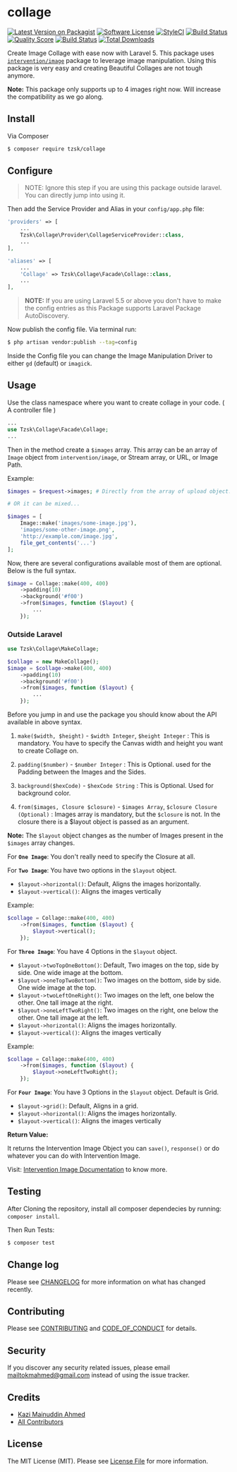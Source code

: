 # collage

[![Latest Version on Packagist][ico-version]][link-packagist]
[![Software License][ico-license]](LICENSE.md)
[![StyleCI](https://styleci.io/repos/103735431/shield?branch=master)](https://styleci.io/repos/103735431)
[![Build Status](https://travis-ci.org/tzsk/collage.svg?branch=master)](https://travis-ci.org/tzsk/collage)
[![Quality Score][ico-code-quality]][link-code-quality]
[![Build Status](https://scrutinizer-ci.com/g/tzsk/collage/badges/build.png?b=master)](https://scrutinizer-ci.com/g/tzsk/collage/build-status/master)
[![Total Downloads][ico-downloads]][link-downloads]

Create Image Collage with ease now with Laravel 5. This package uses [`intervention/image`](https://github.com/Intervention/image) package to leverage image manipulation.
Using this package is very easy and creating Beautiful Collages are not tough anymore.

**Note:** This package only supports up to 4 images right now. Will increase the compatibility as we go along.

## Install

Via Composer

``` bash
$ composer require tzsk/collage
```

## Configure

> NOTE: Ignore this step if you are using this package outside laravel. You can directly jump into using it.

Then add the Service Provider and Alias in your `config/app.php` file:

```php
'providers' => [
    ...
    Tzsk\Collage\Provider\CollageServiceProvider::class,
    ...
],

'aliases' => [
    ...
    'Collage' => Tzsk\Collage\Facade\Collage::class,
    ...
],
```

> **NOTE:** If you are using Laravel 5.5 or above you don't have to make the config entries as this Package supports Laravel Package AutoDiscovery.

Now publish the config file. Via terminal run:

``` bash
$ php artisan vendor:publish --tag=config
```

Inside the Config file you can change the Image Manipulation Driver to either `gd` (default) or `imagick`.

## Usage

Use the class namespace where you want to create collage in your code. ( A controller file )

``` php
...
use Tzsk\Collage\Facade\Collage;
...
```

Then in the method create a `$images` array. This array can be an array of `Image` object from `intervention/image`, 
or Stream array, or URL, or Image Path.

Example:

```php
$images = $request->images; # Directly from the array of upload object.

# OR it can be mixed...

$images = [
    Image::make('images/some-image.jpg'),
    'images/some-other-image.png',
    'http://example.com/image.jpg',
    file_get_contents('...')
];
```

Now, there are several configurations available most of them are optional. Below is the full syntax.

```php
$image = Collage::make(400, 400)
    ->padding(10)
    ->background('#f00')
    ->from($images, function ($layout) {
        ...
    });
```

### Outside Laravel

```php
use Tzsk\Collage\MakeCollage;

$collage = new MakeCollage();
$image = $collage->make(400, 400)
    ->padding(10)
    ->background('#f00')
    ->from($images, function ($layout) {
        ...
    });
```

Before you jump in and use the package you should know about the API available in above syntax.

1. `make($width, $height)` - `$width Integer`, `$height Integer` : 
    This is mandatory. You have to specify the Canvas width and height you want to create Collage on.
    
2. `padding($number)` - `$number Integer` :
    This is Optional. used for the Padding between the Images and the Sides.
    
3. `background($hexCode)` - `$hexCode String` :
    This is Optional. Used for background color.
    
4. `from($images, Closure $closure)` - `$images Array`, `$closure Closure (Optional)` :
    Images array is mandatory, but the `$closure` is not. In the closure there is a $layout object is passed as an argument.
    
**Note:** The `$layout` object changes as the number of Images present in the `$images` array changes.

For **`One Image`**: You don't really need to specify the Closure at all.



For **`Two Image`**: You have two options in the `$layout` object.

- `$layout->horizontal()`: Default, Aligns the images horizontally.
- `$layout->vertical()`: Aligns the images vertically

Example:

```php
$collage = Collage::make(400, 400)
    ->from($images, function ($layout) {
        $layout->vertical();
    });
```



For **`Three Image`**: You have 4 Options in the `$layout` object.

- `$layout->twoTopOneBottom()`: Default, Two images on the top, side by side. One wide image at the bottom.
- `$layout->oneTopTwoBottom()`: Two images on the bottom, side by side. One wide image at the top.
- `$layout->twoLeftOneRight()`: Two images on the left, one below the other. One tall image at the right.
- `$layout->oneLeftTwoRight()`: Two images on the right, one below the other. One tall image at the left.
- `$layout->horizontal()`: Aligns the images horizontally.
- `$layout->vertical()`: Aligns the images vertically
   
Example:

```php
$collage = Collage::make(400, 400)
    ->from($images, function ($layout) {
        $layout->oneLeftTwoRight();
    });
```

For **`Four Image`**: You have 3 Options in the `$layout` object. Default is Grid.

- `$layout->grid()`: Default, Aligns in a grid.
- `$layout->horizontal()`: Aligns the images horizontally.
- `$layout->vertical()`: Aligns the images vertically

**Return Value:**

It returns the Intervention Image Object you can `save()`, `response()` or do whatever you can do with Intervention Image.

Visit: [Intervention Image Documentation](http://image.intervention.io) to know more.

## Testing

After Cloning the repository, install all composer dependecies by running: `composer install`.

Then Run Tests:

```bash
$ composer test
```

## Change log

Please see [CHANGELOG](CHANGELOG.md) for more information on what has changed recently.

## Contributing

Please see [CONTRIBUTING](CONTRIBUTING.md) and [CODE_OF_CONDUCT](CODE_OF_CONDUCT.md) for details.

## Security

If you discover any security related issues, please email mailtokmahmed@gmail.com instead of using the issue tracker.

## Credits

- [Kazi Mainuddin Ahmed][link-author]
- [All Contributors][link-contributors]

## License

The MIT License (MIT). Please see [License File](LICENSE.md) for more information.

[ico-version]: https://img.shields.io/packagist/v/tzsk/collage.svg?style=flat-square
[ico-license]: https://img.shields.io/badge/license-MIT-brightgreen.svg?style=flat-square
[ico-travis]: https://img.shields.io/travis/tzsk/collage/master.svg?style=flat-square
[ico-scrutinizer]: https://img.shields.io/scrutinizer/coverage/g/tzsk/collage.svg?style=flat-square
[ico-code-quality]: https://img.shields.io/scrutinizer/g/tzsk/collage.svg?style=flat-square
[ico-downloads]: https://img.shields.io/packagist/dt/tzsk/collage.svg?style=flat-square

[link-packagist]: https://packagist.org/packages/tzsk/collage
[link-travis]: https://travis-ci.org/tzsk/collage
[link-scrutinizer]: https://scrutinizer-ci.com/g/tzsk/collage/code-structure
[link-code-quality]: https://scrutinizer-ci.com/g/tzsk/collage
[link-downloads]: https://packagist.org/packages/tzsk/collage
[link-author]: https://github.com/tzsk
[link-contributors]: ../../contributors
